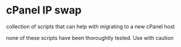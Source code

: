 # cPanel IP swap
collection of scripts that can help with migrating to a new cPanel host

  none of these scripts have been thoroughtly tested. 
  Use with caution
